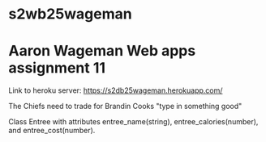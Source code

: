 # s2wb25wageman

# Aaron Wageman Web apps assignment 11

Link to heroku server: https://s2db25wageman.herokuapp.com/

The Chiefs need to trade for Brandin Cooks
"type in something good"

Class Entree with attributes entree_name(string), entree_calories(number), and entree_cost(number).
